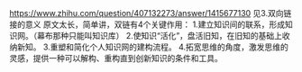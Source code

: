 https://www.zhihu.com/question/407132273/answer/1415677130
见3.双向链接的意义
原文太长，简单讲，双链有4个关键作用：
1.建立知识间的联系，形成知识网。（幕布那种只能叫知识库）
2.使知识“活化”，盘活旧知，在旧知的基础上收纳新知。
3.重塑和简化个人知识网的建构流程。
4.拓宽思维的角度，激发思维的灵感，提供一种可以解构、重构直到创新知识的条件和工具。